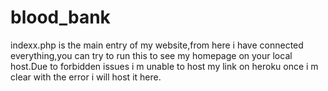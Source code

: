 # blood_bank

indexx.php is the main entry of my website,from here i have connected everything,you can try to run this to 
see my homepage on your local host.Due to forbidden issues i m unable to host my link on heroku once i m clear with the error i will host it here.
